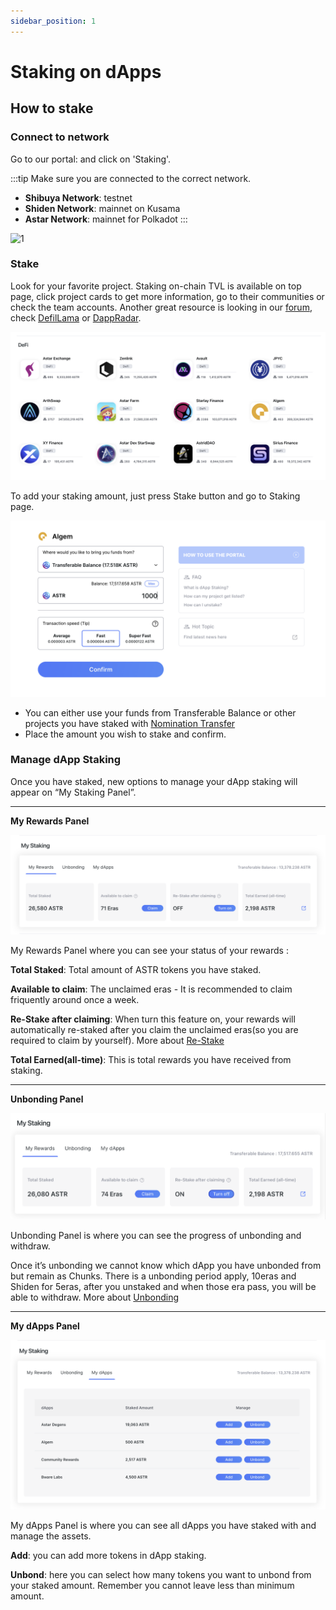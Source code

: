 ```yaml
---
sidebar_position: 1
---
```


# Staking on dApps

## How to stake

### Connect to network

Go to our portal:  and click on 'Staking'.

:::tip
Make sure you are connected to the correct network.
- **Shibuya Network**: testnet
- **Shiden Network**: mainnet on Kusama
- **Astar Network**: mainnet for Polkadot
:::

![1](img/1.png)

### Stake

Look for your favorite project. Staking on-chain TVL is available on top page, click project cards to get more information, go to their communities or check the team accounts. Another great resource is looking in our [forum](https://forum.astar.network/), check [DefilLama](../../integrations/dapp-listing/defillama.md) or [DappRadar](../../integrations/dapp-listing/dappradar.md).

![18_projects](img/18_projects.png)

To add your staking amount, just press Stake button and go to Staking page.

![19_Staking](img/19_Staking.png)

- You can either use your funds from Transferable Balance or other projects you have staked with [Nomination Transfer](nomination-transfer)
- Place the amount you wish to stake and confirm.

### Manage dApp Staking

Once you have staked, new options to manage your dApp staking will appear on “My Staking Panel”.

---

**My Rewards Panel**

![14_Myrewards](img/14_Myrewards.png)

My Rewards Panel where you can see your status of your rewards : 

**Total Staked**: Total amount of ASTR tokens you have staked.

**Available to claim**: The unclaimed eras - It is recommended to claim friquently around once a week.

**Re-Stake after claiming**: When turn this feature on, your rewards will automatically re-staked after you claim the unclaimed eras(so you are required to claim by yourself). More about [Re-Stake](compound-rewards)

**Total Earned(all-time)**: This is total rewards you have received from staking.  

---

**Unbonding Panel**

![15_Unbonding](img/15_Unbonding.png)

Unbonding Panel is where you can see the progress of unbonding and withdraw.

Once it’s unbonding we cannot know which dApp you have unbonded from but remain as Chunks. There is a unbonding period apply, 10eras and Shiden for 5eras, after you unstaked and when those era pass, you will be able to withdraw. More about [Unbonding](unbonding)

---

**My dApps Panel**

![16_MydApps](img/16_MydApps.png)

My dApps Panel is where you can see all dApps you have staked with and manage the assets.

**Add**: you can add more tokens in dApp staking.

**Unbond**: here you can select how many tokens you want to unbond from your staked amount. Remember you cannot leave less than minimum amount.

